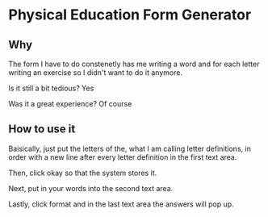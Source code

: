 # Physical Education Form Generator

## Why

The form I have to do constenetly has me writing a word and for each letter writing an exercise so I didn't want to do it anymore.

Is it still a bit tedious? Yes

Was it a great experience? Of course

## How to use it

Baisically, just put the letters of the, what I am calling letter definitions, in order with a new line after every letter definition in the first text area.

Then, click okay so that the system stores it.

Next, put in your words into the second text area.

Lastly, click format and in the last text area the answers will pop up.